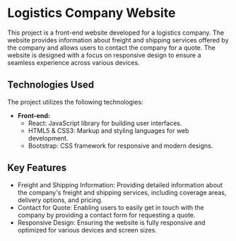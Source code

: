 # Logistics Company Website

This project is a front-end website developed for a logistics company. The website provides information about freight and shipping services offered by the company and allows users to contact the company for a quote. The website is designed with a focus on responsive design to ensure a seamless experience across various devices.

## Technologies Used

The project utilizes the following technologies:

- **Front-end:**
  - React: JavaScript library for building user interfaces.
  - HTML5 & CSS3: Markup and styling languages for web development.
  - Bootstrap: CSS framework for responsive and modern designs.

## Key Features

- Freight and Shipping Information: Providing detailed information about the company's freight and shipping services, including coverage areas, delivery options, and pricing.
- Contact for Quote: Enabling users to easily get in touch with the company by providing a contact form for requesting a quote.
- Responsive Design: Ensuring the website is fully responsive and optimized for various devices and screen sizes.


